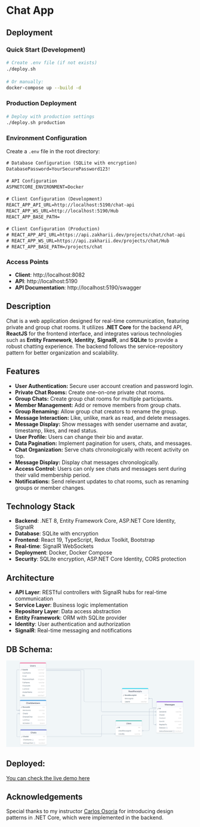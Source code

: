 # Chat App

## Deployment

### Quick Start (Development)
```bash
# Create .env file (if not exists)
./deploy.sh

# Or manually:
docker-compose up --build -d
```

### Production Deployment
```bash
# Deploy with production settings
./deploy.sh production
```

### Environment Configuration
Create a `.env` file in the root directory:

```env
# Database Configuration (SQLite with encryption)
DatabasePassword=YourSecurePassword123!

# API Configuration
ASPNETCORE_ENVIRONMENT=Docker

# Client Configuration (Development)
REACT_APP_API_URL=http://localhost:5190/chat-api
REACT_APP_WS_URL=http://localhost:5190/Hub
REACT_APP_BASE_PATH=

# Client Configuration (Production)
# REACT_APP_API_URL=https://api.zakharii.dev/projects/chat/chat-api
# REACT_APP_WS_URL=https://api.zakharii.dev/projects/chat/Hub
# REACT_APP_BASE_PATH=/projects/chat
```

### Access Points
- **Client**: http://localhost:8082
- **API**: http://localhost:5190
- **API Documentation**: http://localhost:5190/swagger

## Description

Chat is a web application designed for real-time communication, featuring private and group chat rooms. It utilizes **.NET Core** for the backend API, **ReactJS** for the frontend interface, and integrates various technologies such as **Entity Framework**, **Identity**, **SignalR**, and **SQLite** to provide a robust chatting experience. The backend follows the service-repository pattern for better organization and scalability.

## Features

- **User Authentication:** Secure user account creation and password login.
- **Private Chat Rooms:** Create one-on-one private chat rooms.
- **Group Chats:** Create group chat rooms for multiple participants.
- **Member Management:** Add or remove members from group chats.
- **Group Renaming:** Allow group chat creators to rename the group.
- **Message Interaction:** Like, unlike, mark as read, and delete messages.
- **Message Display:** Show messages with sender username and avatar, timestamp, likes, and read status.
- **User Profile:** Users can change their bio and avatar.
- **Data Pagination:** Implement pagination for users, chats, and messages.
- **Chat Organization:** Serve chats chronologically with recent activity on top.
- **Message Display:** Display chat messages chronologically.
- **Access Control:** Users can only see chats and messages sent during their valid membership period.
- **Notifications:** Send relevant updates to chat rooms, such as renaming groups or member changes.

## Technology Stack

- **Backend**: .NET 8, Entity Framework Core, ASP.NET Core Identity, SignalR
- **Database**: SQLite with encryption
- **Frontend**: React 19, TypeScript, Redux Toolkit, Bootstrap
- **Real-time**: SignalR WebSockets
- **Deployment**: Docker, Docker Compose
- **Security**: SQLite encryption, ASP.NET Core Identity, CORS protection

## Architecture

- **API Layer**: RESTful controllers with SignalR hubs for real-time communication
- **Service Layer**: Business logic implementation
- **Repository Layer**: Data access abstraction
- **Entity Framework**: ORM with SQLite provider
- **Identity**: User authentication and authorization
- **SignalR**: Real-time messaging and notifications

## DB Schema:
![Image Alt Text](https://github.com/Zakharii-Husar/chat/blob/main/API/Avatars/CHAT_DB_SCHEMA.png)

## Deployed:
[You can check the live demo here](https://api.zakharii.dev/projects/chat)

## Acknowledgements
Special thanks to my instructor [Carlos Osoria](https://github.com/cosoria) for introducing design patterns in .NET Core, which were implemented in the backend.
